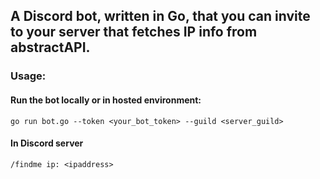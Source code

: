 ## A Discord bot, written in Go, that you can invite to your server that fetches IP info from abstractAPI.

### Usage:

#### Run the bot locally or in hosted environment:
``` go run bot.go --token <your_bot_token> --guild <server_guild> ```

#### In Discord server
``` /findme ip: <ipaddress> ```
